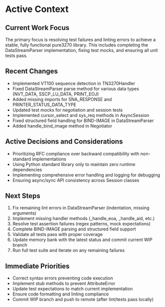 # Active Context

## Current Work Focus
The primary focus is resolving test failures and linting errors to achieve a stable, fully functional pure3270 library. This includes completing the DataStreamParser implementation, fixing test mocks, and ensuring all unit tests pass.

## Recent Changes
- Implemented VT100 sequence detection in TN3270Handler
- Fixed DataStreamParser parse method for various data types (NVT_DATA, SSCP_LU_DATA, PRINT_EOJ)
- Added missing imports for SNA_RESPONSE and PRINTER_STATUS_DATA_TYPE
- Updated test mocks for negotiation and session tests
- Implemented cursor_select and sys_req methods in AsyncSession
- Fixed structured field handling for BIND-IMAGE in DataStreamParser
- Added handle_bind_image method in Negotiator

## Active Decisions and Considerations
- Prioritizing RFC compliance over backward compatibility with non-standard implementations
- Using Python standard library only to maintain zero runtime dependencies
- Implementing comprehensive error handling and logging for debugging
- Ensuring async/sync API consistency across Session classes

## Next Steps
1. Fix remaining lint errors in DataStreamParser (indentation, missing arguments)
2. Implement missing handler methods (_handle_eoa, _handle_aid, etc.)
3. Resolve test assertion failures (regex patterns, mock expectations)
4. Complete BIND-IMAGE parsing and structured field support
5. Validate all tests pass with proper coverage
6. Update memory bank with the latest status and commit current WIP branch
7. Run full test suite and iterate on any remaining failures

## Immediate Priorities
- Correct syntax errors preventing code execution
- Implement stub methods to prevent AttributeError
- Update test expectations to match current implementation
- Ensure code formatting and linting compliance
 - Commit WIP branch and push to remote (after lint/tests pass locally)
